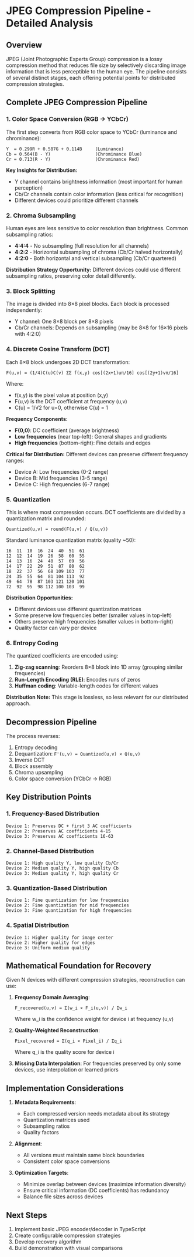 # JPEG Compression Pipeline - Detailed Analysis

## Overview
JPEG (Joint Photographic Experts Group) compression is a lossy compression method that reduces file size by selectively discarding image information that is less perceptible to the human eye. The pipeline consists of several distinct stages, each offering potential points for distributed compression strategies.

## Complete JPEG Compression Pipeline

### 1. Color Space Conversion (RGB → YCbCr)

The first step converts from RGB color space to YCbCr (luminance and chrominance):

```
Y  = 0.299R + 0.587G + 0.114B     (Luminance)
Cb = 0.564(B - Y)                 (Chrominance Blue)
Cr = 0.713(R - Y)                 (Chrominance Red)
```

**Key Insights for Distribution:**
- Y channel contains brightness information (most important for human perception)
- Cb/Cr channels contain color information (less critical for recognition)
- Different devices could prioritize different channels

### 2. Chroma Subsampling

Human eyes are less sensitive to color resolution than brightness. Common subsampling ratios:
- **4:4:4** - No subsampling (full resolution for all channels)
- **4:2:2** - Horizontal subsampling of chroma (Cb/Cr halved horizontally)
- **4:2:0** - Both horizontal and vertical subsampling (Cb/Cr quartered)

**Distribution Strategy Opportunity:**
Different devices could use different subsampling ratios, preserving color detail differently.

### 3. Block Splitting

The image is divided into 8×8 pixel blocks. Each block is processed independently:
- Y channel: One 8×8 block per 8×8 pixels
- Cb/Cr channels: Depends on subsampling (may be 8×8 for 16×16 pixels with 4:2:0)

### 4. Discrete Cosine Transform (DCT)

Each 8×8 block undergoes 2D DCT transformation:

```
F(u,v) = (1/4)C(u)C(v) ΣΣ f(x,y) cos[(2x+1)uπ/16] cos[(2y+1)vπ/16]
```

Where:
- f(x,y) is the pixel value at position (x,y)
- F(u,v) is the DCT coefficient at frequency (u,v)
- C(u) = 1/√2 for u=0, otherwise C(u) = 1

**Frequency Components:**
- **F(0,0)**: DC coefficient (average brightness)
- **Low frequencies** (near top-left): General shapes and gradients
- **High frequencies** (bottom-right): Fine details and edges

**Critical for Distribution:**
Different devices can preserve different frequency ranges:
- Device A: Low frequencies (0-2 range)
- Device B: Mid frequencies (3-5 range)
- Device C: High frequencies (6-7 range)

### 5. Quantization

This is where most compression occurs. DCT coefficients are divided by a quantization matrix and rounded:

```
Quantized(u,v) = round(F(u,v) / Q(u,v))
```

Standard luminance quantization matrix (quality ~50):
```
16  11  10  16  24  40  51  61
12  12  14  19  26  58  60  55
14  13  16  24  40  57  69  56
14  17  22  29  51  87  80  62
18  22  37  56  68 109 103  77
24  35  55  64  81 104 113  92
49  64  78  87 103 121 120 101
72  92  95  98 112 100 103  99
```

**Distribution Opportunities:**
- Different devices use different quantization matrices
- Some preserve low frequencies better (smaller values in top-left)
- Others preserve high frequencies (smaller values in bottom-right)
- Quality factor can vary per device

### 6. Entropy Coding

The quantized coefficients are encoded using:

1. **Zig-zag scanning**: Reorders 8×8 block into 1D array (grouping similar frequencies)
2. **Run-Length Encoding (RLE)**: Encodes runs of zeros
3. **Huffman coding**: Variable-length codes for different values

**Distribution Note:** This stage is lossless, so less relevant for our distributed approach.

## Decompression Pipeline

The process reverses:
1. Entropy decoding
2. Dequantization: `F'(u,v) = Quantized(u,v) × Q(u,v)`
3. Inverse DCT
4. Block assembly
5. Chroma upsampling
6. Color space conversion (YCbCr → RGB)

## Key Distribution Points

### 1. **Frequency-Based Distribution**
```
Device 1: Preserves DC + first 3 AC coefficients
Device 2: Preserves AC coefficients 4-15
Device 3: Preserves AC coefficients 16-63
```

### 2. **Channel-Based Distribution**
```
Device 1: High quality Y, low quality Cb/Cr
Device 2: Medium quality Y, high quality Cb
Device 3: Medium quality Y, high quality Cr
```

### 3. **Quantization-Based Distribution**
```
Device 1: Fine quantization for low frequencies
Device 2: Fine quantization for mid frequencies
Device 3: Fine quantization for high frequencies
```

### 4. **Spatial Distribution**
```
Device 1: Higher quality for image center
Device 2: Higher quality for edges
Device 3: Uniform medium quality
```

## Mathematical Foundation for Recovery

Given N devices with different compression strategies, reconstruction can use:

1. **Frequency Domain Averaging**:
   ```
   F_recovered(u,v) = Σ(w_i × F_i(u,v)) / Σw_i
   ```
   Where w_i is the confidence weight for device i at frequency (u,v)

2. **Quality-Weighted Reconstruction**:
   ```
   Pixel_recovered = Σ(q_i × Pixel_i) / Σq_i
   ```
   Where q_i is the quality score for device i

3. **Missing Data Interpolation**:
   For frequencies preserved by only some devices, use interpolation or learned priors

## Implementation Considerations

1. **Metadata Requirements**:
   - Each compressed version needs metadata about its strategy
   - Quantization matrices used
   - Subsampling ratios
   - Quality factors

2. **Alignment**:
   - All versions must maintain same block boundaries
   - Consistent color space conversions

3. **Optimization Targets**:
   - Minimize overlap between devices (maximize information diversity)
   - Ensure critical information (DC coefficients) has redundancy
   - Balance file sizes across devices

## Next Steps

1. Implement basic JPEG encoder/decoder in TypeScript
2. Create configurable compression strategies
3. Develop recovery algorithm
4. Build demonstration with visual comparisons